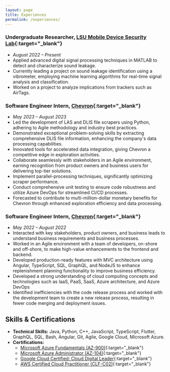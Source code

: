 ```yaml
---
layout: page
title: Experiences
permalink: /experiences/
---
```


### Undergraduate Researcher, [LSU Mobile Device Security Lab](https://csc.lsu.edu/~chenwang/){:target="_blank"}
- *August 2022 – Present*
- Applied advanced digital signal processing techniques in MATLAB to detect and characterize sound leakage.
- Currently leading a project on sound leakage identification using a vibrometer, employing machine learning algorithms
for real-time signal analysis and classification.
- Worked on a project to analyze implications from trackers such as AirTags.

### Software Engineer Intern, [Chevron](https://www.Chevron.com){:target="_blank"}
- *May 2023 – August 2023*
- Led the development of LAS and DLIS file scrapers using Python, adhering to Agile methodology and industry best
practices.
- Demonstrated exceptional problem-solving skills by extracting comprehensive DLIS file information, enhancing the
company's data processing capabilities.
- Innovated tools for accelerated data integration, giving Chevron a competitive edge in exploration activities.
- Collaborate seamlessly with stakeholders in an Agile environment, earning recognition from product owners and
business users for delivering top-tier solutions.
- Implement parallel-processing techniques, significantly optimizing scraper performance.
- Conduct comprehensive unit testing to ensure code robustness and utilize Azure DevOps for streamlined CI/CD
processes.
- Forecasted to contribute to multi-million-dollar monetary benefits for Chevron through enhanced exploration
efficiency and data processing.

### Software Engineer Intern, [Chevron](https://www.Chevron.com){:target="_blank"}
- *May 2022 – August 2022*
- Interacted with key stakeholders, product owners, and business leads to understand business requirements and business processes.
- Worked in an Agile environment with a team of developers, on-shore and off-shore, to make high-value enhancements to the frontend and backend.
- Developed production-ready features with MVC architecture using Angular, TypeScript, SQL, GraphQL, and NodeJS to enhance replenishment planning functionality to improve business efficiency.
- Developed a strong understanding of cloud computing concepts and technologies such as IaaS, PaaS, SaaS, Azure architecture, and Azure DevOps
- Identified inefficiencies with the code release process and worked with the development team to create a new release process, resulting in fewer code merging and deployment issues.

## Skills & Certifications

- **Technical Skills:** Java, Python, C++, JavaScript, TypeScript, Flutter, GraphQL, SQL, Bash, Angular, Git, Agile, Google Cloud, Microsoft Azure.
- **Certifications:** 
    * [Microsoft Azure Fundamentals (AZ-900)](https://learn.microsoft.com/en-us/users/adityasrivastava-8756/credentials/4f4f740650d0295f){:target="_blank"} 
    * [Microsoft Azure Administrator (AZ-104)](https://learn.microsoft.com/en-us/users/adityasrivastava-8756/credentials/e6730455efc26e16){:target="_blank"}
    * [Google Cloud Certified: Cloud Digital Leader](https://www.credential.net/15ce8099-7e83-47f6-8c85-e47f1b965333?key=911e28d652066c1b6a9c298d9020eebfed64b2b65d3c657536e054022635f296&trk=public_profile_see-credential){:target="_blank"}
    * [AWS Certified Cloud Practitioner (CLF-C02)](https://www.credly.com/badges/40d7a0c6-a34f-436d-8d49-4f543cabe4bd/public_url){:target="_blank"}
